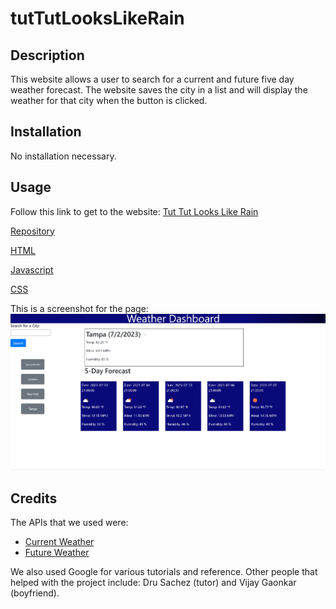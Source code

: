 # tutTutLooksLikeRain

## Description

This website allows a user to search for a current and future five day weather forecast. The website saves the city in a list and will display the weather for that city when the button is clicked.

## Installation

No installation necessary.

## Usage

Follow this link to get to the website: [Tut Tut Looks Like Rain](https://athenamw.github.io/tutTutLooksLikeRain/)

[Repository](https://github.com/athenamw/tutTutLooksLikeRain)

[HTML](https://github.com/athenamw/tutTutLooksLikeRain/blob/main/index.html)

[Javascript](https://github.com/athenamw/tutTutLooksLikeRain/blob/main/assets/script.js)

[CSS](https://github.com/athenamw/tutTutLooksLikeRain/blob/main/assets/script.js)

This is a screenshot for the page:
![Screenshot](./assets/weatherScreenshot.png)

## Credits

The APIs that we used were:

- [Current Weather](https://api.openweathermap.org/data/2.5/weather?q=${cityName}&appid=616ee85e0800531ffd57bf53410a822b&units=imperial`)
- [Future Weather](https://api.openweathermap.org/data/2.5/forecast?q=${cityName}&appid=616ee85e0800531ffd57bf53410a822b&units=imperial)

We also used Google for various tutorials and reference. Other people that helped with the project include: Dru Sachez (tutor) and Vijay Gaonkar (boyfriend).
